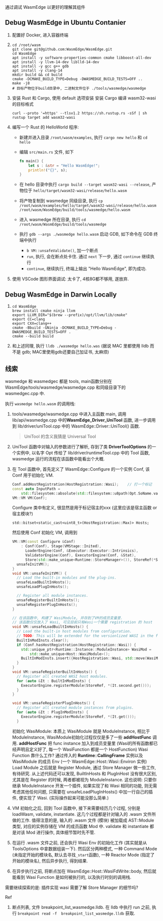 通过调试 WasmEdge 以更好的理解其组件

## Debug WasmEdge in Ubuntu Contanier

1. 配置好 Docker, 进入容器终端

2. ```shell
   cd /root/wasm
   git clone git@github.com:WasmEdge/WasmEdge.git
   cd WasmEdge
   apt install -y software-properties-common cmake libboost-all-dev
   apt install -y llvm-14-dev liblld-14-dev
   apt install -y gcc g++ gdb
   apt install -y clang-14
   mkdir build && cd build
   cmake -DCMAKE_BUILD_TYPE=Debug -DWASMEDGE_BUILD_TESTS=OFF .. 
   make -j8
   # 目标产物位于build目录中, 二进制文件位于 ./tools/wasmedge/wasmedge
   ```

3. 安装 Rust 和 Cargo, 使用 default 选项安装
   安装 Cargo 编译 wasm32-wasi 的目标格式

   ```shell
   curl --proto '=https' --tlsv1.2 https://sh.rustup.rs -sSf | sh
   rustup target add wasm32-wasi
   ```

4. 编写一个 Rust 的 HelloWorld 程序:

   + 新建并进入目录 `/root/wasm/examples`, 执行 `cargo new hello` 和 `cd hello`

   + 编辑 `src/main.rs` 文件, 如下

     ```rust
     fn main() {
         let s : &str = "Hello WasmEdge!";
         println!("{}", s);
     }
     ```

   + 在 hello 目录中执行 `cargo build --target wasm32-wasi --release`, 产物位于 `hello/target/wasm32-wasi/release/hello.wasm`

   + 将产物复制到 wasmedge 同级目录, 执行 `cp /root/wasm/examples/hello/target/wasm32-wasi/release/hello.wasm /root/wasm/WasmEdge/build/tools/wasmedge/hello.wasm`

   + 进入 wasmedge 所在目录, 执行 `cd /root/wasm/WasmEdge/build/tools/wasmedge`

   + 执行 `gdb --args ./wasmedge hello.wasm` 启动 GDB, 如下命令在 GDB 终端中执行

     + `b VM::unsafeValidate()`, 加一个断点
     + `run`, 执行, 会在断点处卡住. 通过 `next` 下一步, 通过 `continue` 继续执行
     + `continue`, 继续执行, 终端上输出 "Hello WasmEdge", 即为成功.

5. 使用 VSCode 图形界面调试: 太卡了, 4核8G都不够用, 遂放弃.

## Debug WasmEdge in Darwin Locally

1. ```shell
   cd WasmEdge
   brew install cmake ninja llvm
   export LLVM_DIR="$(brew --prefix)/opt/llvm/lib/cmake"
   export CC=clang
   export CXX=clang++
   cmake -Bbuild -GNinja -DCMAKE_BUILD_TYPE=Debug -DWASMEDGE_BUILD_TESTS=OFF .
   cmake --build build
   ```

2. 和上述同理, 执行 `lldb ./wasmedge hello.was` (据说 MAC 里都使用 lldb 而不是 gdb; MAC里使用gdb还要自己加证书, 太麻烦)

## 线索

wasmedge 和 wasmedgec 都是 tools, main函数分别在 WasmEdge/tools/wasmedge/wasmedge.cpp 和同级目录下的 wasmedgec.cpp 中.

执行 `wasmedge hello.wasm` 的调用栈:

1. tools/wasmedge/wasmedge.cpp 中进入主函数 main, 调用 lib/api/wasmedge.cpp 中的**WasmEdge_Driver_UniTool** 函数, 进一步调用到 lib/driver/uniTool.cpp 中的 WasmEdge::Driver::UniTool() 函数.

   > UniTool 的含义我猜是 Universal Tool

2. UniTool 函数中对输入的参数进行了解析, 存到了类 **DriverToolOptions** 的一个实例中, 以名字 Opt 传给了 lib/driver/runtimeTool.cpp 中的 Tool 函数, wasmedge 运行的流程在该函数中能看出个大概.

3. 在 Tool 函数中, 首先定义了 WasmEdge::Configure 的一个实例 Conf, 该 Conf 用于初始化 VM.

   ```C++
   Conf.addHostRegistration(HostRegistration::Wasi);	// 打一个标记
   const auto InputPath =
       std::filesystem::absolute(std::filesystem::u8path(Opt.SoName.value()));
   VM::VM VM(Conf);
   ```

   Configure 类中有定义, 很显然是用于标记宿主的xxx (这里应该是宿主函数 or 宿主模块?)
   ```
   std::bitset<static_cast<uint8_t>(HostRegistration::Max)> Hosts;
   ```

   然后使用 Conf 初始化 VM, 调用到

   ```C++
   VM::VM(const Configure &Conf)
       : Conf(Conf), Stage(VMStage::Inited),
         LoaderEngine(Conf, &Executor::Executor::Intrinsics),
         ValidatorEngine(Conf), ExecutorEngine(Conf, &Stat),
         Store(std::make_unique<Runtime::StoreManager>()), StoreRef(*Store.get()) {
     unsafeInitVM();
   }
   void VM::unsafeInitVM() {
     // Load the built-in modules and the plug-ins.
     unsafeLoadBuiltInHosts();
     unsafeLoadPlugInHosts();
   
     // Register all module instances.
     unsafeRegisterBuiltInHosts();
     unsafeRegisterPlugInHosts();
   }
   
   // 在该函数中, 构建了 WasiModule, 并存到了VM的成员变量里.
   // 该函数仅仅放入了 Wasi, 可见目前只有Wasi一个需要 registration 的 host
   void VM::unsafeLoadBuiltInHosts() {
     // Load the built-in host modules from configuration.
     // TODO: This will be extended for the versionlized WASI in the future.
     BuiltInModInsts.clear();
     if (Conf.hasHostRegistration(HostRegistration::Wasi)) {
       std::unique_ptr<Runtime::Instance::ModuleInstance> WasiMod =
           std::make_unique<Host::WasiModule>();
       BuiltInModInsts.insert({HostRegistration::Wasi, std::move(WasiMod)});
     }
   }
   void VM::unsafeRegisterBuiltInHosts() {
     // Register all created WASI host modules.
     for (auto &It : BuiltInModInsts) {
       ExecutorEngine.registerModule(StoreRef, *(It.second.get()));
     }
   }
   
   void VM::unsafeRegisterPlugInHosts() {
     // Register all created module instances from plugins.
     for (auto &It : PlugInModInsts) {
       ExecutorEngine.registerModule(StoreRef, *(It.get()));
     }
   ```

   初始化 WasiModule: 本质上 WasiModule 就是 ModuleInstance, 相比于 ModuleInstance, WasiModule初始化过程仅仅是多了一些 **addHostFunc** 调用. **addHostFunc** 把 func instance 加入到成员变量里 (Wasi的所有函数都已经声明且定义好了, 每一个 WasiFunction 都是一个 HostFunction)
   Wasi Function 靠什么工作? 通过传入的 **Runtime**::**CallingFrame** 实例以及 WasiModule 的成员 Env (一个 WasmEdge::Host::Wasi::Environ 实例)
   Load Module 之后就是 Register Module, 通过 Store Manager 做一些工作, 有待研究.
   从上述代码还可以发现, BuiltInHosts 和 PlugInHost 没有很大区别, 尤其是在 Register 的时候, 两者都被视为 ModuleInstance. 这也说明: 只要你继承 ModuleInstance 开发一个插件, 如果实现了和 Wasi 相同的功能, 则无需考虑其他任何问题, 只需要在 unsafeLoadPlugInHosts() 中加一行自己的插件, 便实现了 Wasi. (实际操作起来可能没那么简单.)

4. VM 初始化之后, 回到 Tool 函数中, 接下来需要经历几个过程, 分别是 loadWasm, validate, instantiate. 这几个过程都是针对输入的 .wasm 文件所做的工作. 值得注意的是, 输入的 .wasm 文件 (模块) 被加载成 AST::Module 类型, 对应的实例存储在 VM 的成员函数 Mod 中. validate 和 instantiate 都是对该 Mod 进行操作, 具体细节暂时先不管. 

5. 在运行 .wasm 文件之前, 还会执行 Wasi Env 的初始化工作 (其实就是从 ToolsOptions 中拿数据组装一下). 然后区分两种模式, 一种 Command Mode (未指定开始的模块名, 默认去寻找`_start`函数), 一种 Reactor Mode (指定了开始的模块名), 然后异步执行, 得到结果.

6. 在异步执行之前, 将断点加在 WasmEdge::Host::WasiFdWrite::body, 然后就能看到 Wasi Function 是如何被执行的, 以及执行时刻的调用栈.

需要继续探索的是: 插件实现 wasi 需要了解 Store Manager 的细节吗? 





Ref

1. 断点列表, 文件 breakpoint_list_wasmedge.lldb. 在 lldb 中执行 run 之前, 执行 `breakpoint read -f  breakpoint_list_wasmedge.lldb` 获取.